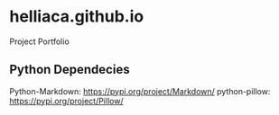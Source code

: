 # helliaca.github.io
Project Portfolio

## Python Dependecies

Python-Markdown: https://pypi.org/project/Markdown/
python-pillow: https://pypi.org/project/Pillow/
